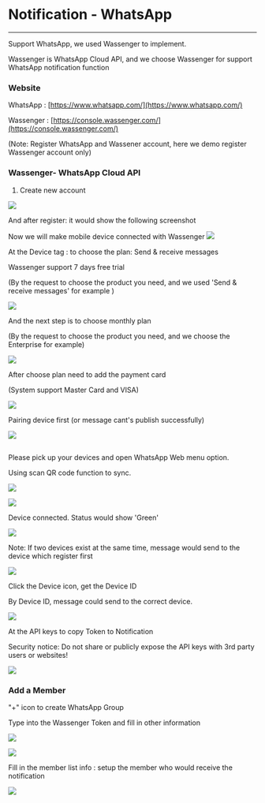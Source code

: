 # Notification - WhatsApp

---

Support WhatsApp, we used Wassenger to implement.

Wassenger is WhatsApp Cloud API, and we choose Wassenger for support WhatsApp notification function

### Website

WhatsApp : [https://www.whatsapp.com/](https://www.whatsapp.com/)

Wassenger : [https://console.wassenger.com/](https://console.wassenger.com/)

\(Note: Register WhatsApp and Wassener account, here we demo register Wassenger account only\)

### Wassenger- WhatsApp Cloud API

1. Create new account

![](/assets/createnewaccount.png)

And after register: it would show the following screenshot

Now we will make mobile device connected with Wassenger   ![](/assets/Device_authorization1.png)

At the Device tag : to choose the plan: Send & receive messages

Wassenger support 7 days free trial

\(By the request to choose the product you need, and we used 'Send & receive messages'  for example \)

![](/assets/pickuptheproduct.png)

And the next step is to choose monthly plan

\(By the request to choose the product you need, and we choose the Enterprise for example\)

![](/assets/monthlyplan.png)

After choose plan need to add the payment card

\(System support Master Card and VISA\)

![](/assets/addpaymentcard.png)

Pairing device first \(or message cant's publish successfully\)

![](/assets/Devicepairing.png)

## 

Please pick up your devices and open WhatsApp Web menu option.

Using scan QR code function to sync.

![](/assets/QRcode.png)

![](/assets/deviceauthority1.png)

Device connected. Status would show 'Green'

![](/assets/device_status.png)

Note: If two devices exist at the same time, message would send to the device which register first

![](/assets/device1.png)

Click the Device icon, get the Device ID

By Device ID, message could send to the correct device.

![](/assets/882313d1-4014-4f2b-a352-d6e16c8922d8.png)

At the API keys to copy Token to Notification

Security notice: Do not share or publicly expose the API keys with 3rd party users or websites!

![](/assets/API_key2.png)

### Add a Member

"+" icon to create WhatsApp Group

Type into the Wassenger Token and fill in other information

![](/assets/whatsappmenu.png)

![](/assets/whatsapp_menu.png)

Fill in the  member list info : setup the member who would receive the notification

![](/assets/whatsapp_add.png)

